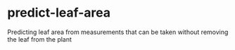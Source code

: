 # predict-leaf-area
Predicting leaf area from measurements that can be taken without removing the leaf from the plant
